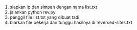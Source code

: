 1. siapkan ip dan simpan dengan nama list.txt
2. jalankan python rev.py
3. panggil file list.txt yang dibuat tadi
4. biarkan file bekerja dan tunggu hasilnya di reversed-sites.txt
